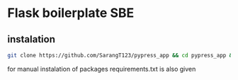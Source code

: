 # Flask boilerplate SBE

## instalation
```bash
git clone https://github.com/SarangT123/pypress_app && cd pypress_app && python3 module_installer.py && export FLASK_APP=app.py && flask setup && flask run
```
for manual instalation of packages requirements.txt is also given
